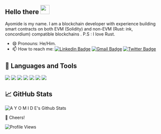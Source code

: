 ## Hello there <img src="https://raw.githubusercontent.com/iampavangandhi/iampavangandhi/master/gifs/Hi.gif" width="30px">


Ayomide is my name. I am a blockchain developer with experience building smart contracts on both EVM (Solidity) and non-EVM (Rust: ink, concordium) compatible blockchains . P.S :  I love Rust.
<!-- - ⚡ Exploring Docker and Kubernetes. -->
- 😄 Pronouns: He/Him.
- 📫 How to reach me: [![Linkedin Badge](https://img.shields.io/badge/-LinkedIn-blue?style=flat-square&logo=Linkedin&logoColor=white&link=https://www.linkedin.com/in/ayomide-adebara-69b58219a/)](https://www.linkedin.com/in/ayomide-adebara-69b58219a/) 
 [![Gmail Badge](https://img.shields.io/badge/-Gmail-c14438?style=flat-square&logo=Gmail&logoColor=white&link=mailto:adebaraayomide@gmail.com)](mailto:adebaraayomide@gmail.com)
 [![Twitter Badge](https://img.shields.io/badge/-Twitter-blue?style=flat-square&logo=Twitter&logoColor=white&link=https://twitter.com/HaryomiteW)](https://twitter.com/HaryomiteW)

## 🔧 Languages and Tools

![](https://img.shields.io/badge/JavaScript-informational?style=flat&logo=javascript&logoColor=000000&color=238636&labelColor=F7DF1E)
![](https://img.shields.io/badge/React-informational?style=flat&logo=react&logoColor=white&color=238636&labelColor=61DAFB)
![](https://img.shields.io/badge/Bootstrap-informational?style=flat&logo=bootstrap&logoColor=ffffff&color=238636&labelColor=7952B3)
![](https://img.shields.io/badge/GIT-informational?style=flat&logo=git&logoColor=ffffff&color=238636&labelColor=F05032)
![](https://img.shields.io/badge/GitHub-informational?style=flat&logo=github&logoColor=ffffff&color=238636&labelColor=181717)
![](https://img.shields.io/badge/VS%20Code-informational?style=flat&logo=visual-studio-code&logoColor=007ACC&color=238636&labelColor=ffffff)
![](https://img.shields.io/badge/Linux-informational?style=flat&logo=linux&logoColor=000000&color=238636&labelColor=FCC624)

<!-- ![](https://img.shields.io/badge/Docker-informational?style=flat&logo=docker&logoColor=2391E6&color=238636&labelColor=FFFFFF)
![](https://img.shields.io/badge/Kubernetes-informational?style=flat&logo=kubernetes&logoColor=2391E6&color=238636&labelColor=FFFFFF) -->

## 📈 GitHub Stats

![A Y O M I D E's Github Stats](https://github-readme-stats.vercel.app/api?username=Adebara123&theme=merko&show_icons=true&custom_title=Activity%20Stats&title_color=40c463&text_color=b9c1c9&bg_color=161b22&hide_border=true&icon_color=40c463)

🥂 Cheers!

![Profile Views](https://gpvc.arturio.dev/Adebara123) 
